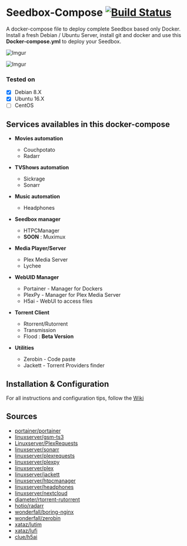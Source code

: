# Seedbox-Compose [![Build Status](https://travis-ci.org/bilyboy785/seedbox-compose.svg?branch=master)](https://travis-ci.org/bilyboy785/seedbox-compose)
A docker-compose file to deploy complete Seedbox based only Docker. Install a fresh Debian / Ubuntu Server, install git and docker and use this **Docker-compose.yml** to deploy your Seedbox.

![Imgur](http://i.imgur.com/fweV56n.png)

![Imgur](http://i.imgur.com/jiEP7IJ.png)

### Tested on ###
 * [x] Debian 8.X
 * [x] Ubuntu 16.X
 * [ ] CentOS
 
## Services availables in this docker-compose
 * **Movies automation**
   * Couchpotato
   * Radarr

 * **TVShows automation**
   * Sickrage
   * Sonarr

 * **Music automation**
   * Headphones 

 * **Seedbox manager**
   * HTPCManager
   * **SOON** : Muximux

 * **Media Player/Server**
   * Plex Media Server
   * Lychee

 * **WebUID Manager**
   * Portainer - Manager for Dockers
   * PlexPy - Manager for Plex Media Server
   * H5ai - WebUI to access files

 * **Torrent Client**
   * Rtorrent/Rutorrent
   * Transmission
   * Flood : **Beta Version**
 
 * **Utilities**
   * Zerobin - Code paste
   * Jackett - Torrent Providers finder


## Installation & Configuration
For all instructions and configuration tips, follow the [Wiki](https://github.com/bilyboy785/seedbox-compose/wiki)

## Sources
 * [portainer/portainer](https://hub.docker.com/r/portainer/portainer/)
 * [linuxserver/gsm-ts3](https://hub.docker.com/r/linuxserver/gsm-ts3/)
 * [Linuxserver/PlexRequests](https://hub.docker.com/r/linuxserver/plexrequests/)
 * [linuxserver/sonarr](https://hub.docker.com/r/linuxserver/sonarr/)
 * [linuxserver/plexrequests](https://hub.docker.com/r/linuxserver/plexrequests/)
 * [linuxserver/plexpy](https://hub.docker.com/r/linuxserver/plexpy/)
 * [linuxserver/plex](https://hub.docker.com/r/linuxserver/plex/)
 * [linuxserver/jackett](https://hub.docker.com/r/linuxserver/jackett/)
 * [linuxserver/htpcmanager](https://hub.docker.com/r/linuxserver/htpcmanager/)
 * [linuxserver/headphones](https://hub.docker.com/r/linuxserver/headphones/)
 * [linuxserver/nextcloud](https://hub.docker.com/r/linuxserver/nextcloud/)
 * [diameter/rtorrent-rutorrent](https://hub.docker.com/r/diameter/rtorrent-rutorrent/)
 * [hotio/radarr](https://hub.docker.com/r/hotio/radarr/)
 * [wonderfall/boring-nginx](https://hub.docker.com/r/wonderfall/boring-nginx/)
 * [wonderfall/zerobin](https://hub.docker.com/r/Wonderfall/zerobin/)
 * [xataz/lutim](https://hub.docker.com/r/xataz/lutim/)
 * [xataz/lufi](https://hub.docker.com/r/xataz/lufi/)
 * [clue/h5ai](https://hub.docker.com/r/clue/h5ai/)
